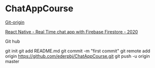 # ChatAppCourse

[Git-origin](https://github.com/usaidather/ChatAppCourse)

[React Native - Real Time chat app with Firebase Firestore - 2020](https://www.youtube.com/watch?v=UkEAKKHyng4&list=PLQjBUsB_-tfMc2KdEvFaMaF1EpIWTxy_o&index=19)

Git hub

git init
git add README.md
git commit -m "first commit"
git remote add origin https://github.com/ederpbj/ChatAppCourse.git
git push -u origin master